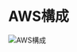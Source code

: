 # AWS構成
![AWS構成](https://user-images.githubusercontent.com/24289696/125189180-bfae8700-e271-11eb-97d0-635893352848.jpg)
